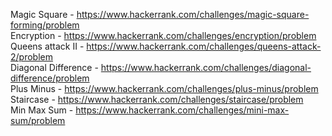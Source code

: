 Magic Square - https://www.hackerrank.com/challenges/magic-square-forming/problem  
Encryption - https://www.hackerrank.com/challenges/encryption/problem  
Queens attack II - https://www.hackerrank.com/challenges/queens-attack-2/problem  
Diagonal Difference - https://www.hackerrank.com/challenges/diagonal-difference/problem  
Plus Minus - https://www.hackerrank.com/challenges/plus-minus/problem  
Staircase - https://www.hackerrank.com/challenges/staircase/problem  
Min Max Sum - https://www.hackerrank.com/challenges/mini-max-sum/problem